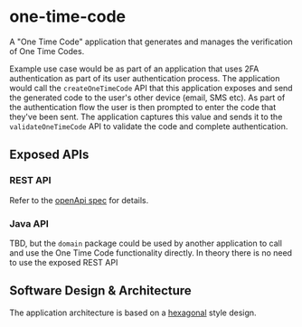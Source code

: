 # one-time-code
A "One Time Code" application that generates and manages the verification of One Time Codes.

Example use case would be as part of an application that uses 2FA authentication as part of its user authentication
process. The application would call the `createOneTimeCode` API that this application exposes and send the generated code
to the user's other device (email, SMS etc). As part of the authentication flow the user is then prompted to enter the 
code that they've been sent. The application captures this value and sends it to the `validateOneTimeCode` API to validate
the code and complete authentication.

## Exposed APIs
### REST API
Refer to the [openApi spec](https://github.com/ClaritySoftwareSolutions/one-time-code/blob/main/src/main/resources/openapi/OneTimeCode.yml) for details.

### Java API
TBD, but the `domain` package could be used by another application to call and use the One Time Code functionality directly. 
In theory there is no need to use the exposed REST API

## Software Design & Architecture
The application architecture is based on a [hexagonal](https://en.wikipedia.org/wiki/Hexagonal_architecture_(software)) style design.
